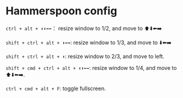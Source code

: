 # Hammerspoon config

`ctrl + alt + ⬆️⬇️⬅️➡️`： resize window to 1/2, and move to ⬆️⬇️⬅️➡️

`shift + ctrl + alt + ⬇️⬅️➡️`: resize window to 1/3, and move to ⬇️⬅️➡️

`shift + ctrl + alt + ⬆️`: resize window to 2/3, and move to left.

`shift + cmd + ctrl + alt + ⬆️⬇️⬅️➡️`: resize window to 1/4, and move to ⬆️⬇️⬅️➡️.

`ctrl + cmd + alt + F`: toggle fullscreen.